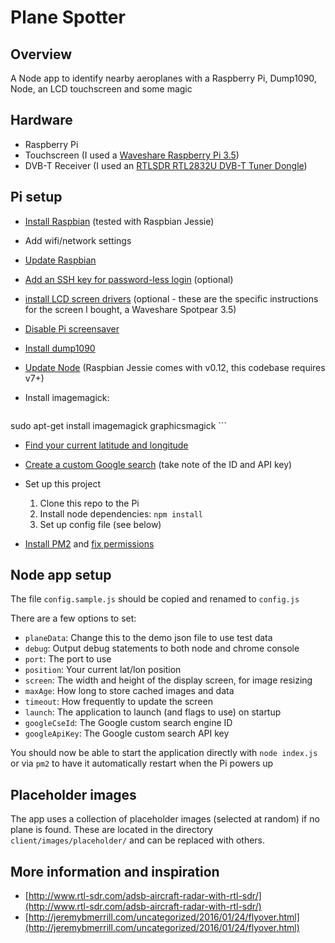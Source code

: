 # Plane Spotter

## Overview

A Node app to identify nearby aeroplanes with a Raspberry Pi, Dump1090, Node, an LCD touchscreen and some magic

## Hardware

- Raspberry Pi
- Touchscreen (I used a [Waveshare Raspberry Pi 3.5](http://www.waveshare.com/3.5inch-rpi-lcd-a.htm))
- DVB-T Receiver (I used an [RTLSDR RTL2832U DVB-T Tuner Dongle](http://www.rtl-sdr.com/buy-rtl-sdr-dvb-t-dongles/))

## Pi setup
- [Install Raspbian](https://www.raspberrypi.org/downloads/raspbian/) (tested with Raspbian Jessie)

- Add wifi/network settings

- [Update Raspbian](https://www.raspberrypi.org/documentation/raspbian/updating.md)

- [Add an SSH key for password-less login](https://www.raspberrypi.org/documentation/remote-access/ssh/passwordless.md) (optional)

- [install LCD screen drivers](http://www.waveshare.com/wiki/3.5inch_RPi_LCD_(A)) (optional - these are the specific instructions for the screen I bought, a Waveshare Spotpear 3.5)

- [Disable Pi screensaver](https://oshlab.com/raspberry-pi-kiosk-mode/)

- [Install dump1090](https://github.com/mutability/dump1090)

- [Update Node](http://thisdavej.com/upgrading-to-more-recent-versions-of-node-js-on-the-raspberry-pi/) (Raspbian Jessie comes with v0.12, this codebase requires v7+)

- Install imagemagick:

	```
sudo apt-get install imagemagick graphicsmagick
	```
- [Find your current latitude and longitude](http://en.mygeoposition.com/)

- [Create a custom Google search](https://github.com/vdemedes/google-images#set-up-google-custom-search-engine) (take note of the ID and API key) 

- Set up this project
	1. Clone this repo to the Pi
	2. Install node dependencies: ```npm install```
	3. Set up config file (see below)

- [Install PM2](http://arroyocode.com/raspberry-pi-nodejs-web-server-with-pm2/) and [fix permissions](https://github.com/Unitech/pm2/issues/1654)

## Node app setup

The file `config.sample.js` should be copied and renamed to `config.js`

There are a few options to set: 

 - `planeData`: Change this to the demo json file to use test data
 - `debug`: Output debug statements to both node and chrome console
 - `port`: The port to use
 - `position`: Your current lat/lon position
 - `screen`: The width and height of the display screen, for image resizing
 -  `maxAge`: How long to store cached images and data
 - `timeout`: How frequently to update the screen
 - `launch`: The application to launch (and flags to use) on startup
 - `googleCseId`: The Google custom search engine ID
 - `googleApiKey`: The Google custom search API key

You should now be able to start the application directly with `node index.js` or via `pm2` to have it automatically restart when the Pi powers up

## Placeholder images

The app uses a collection of placeholder images (selected at random) if no plane is found. These are located in the directory `client/images/placeholder/` and can be replaced with others.

## More information and inspiration

- [http://www.rtl-sdr.com/adsb-aircraft-radar-with-rtl-sdr/](http://www.rtl-sdr.com/adsb-aircraft-radar-with-rtl-sdr/)
- [http://jeremybmerrill.com/uncategorized/2016/01/24/flyover.html](http://jeremybmerrill.com/uncategorized/2016/01/24/flyover.html)
